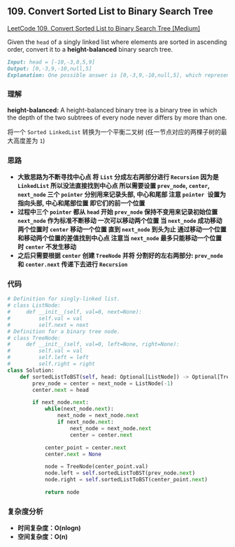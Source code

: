 ## **109. Convert Sorted List to Binary Search Tree**

[LeetCode 109. Convert Sorted List to Binary Search Tree [Medium]](https://leetcode.com/problems/convert-sorted-list-to-binary-search-tree/)

Given the `head` of a singly linked list where elements are sorted in ascending order, convert it to a **height-balanced** binary search tree.

```markdown
Input: head = [-10,-3,0,5,9]
Output: [0,-3,9,-10,null,5]
Explanation: One possible answer is [0,-3,9,-10,null,5], which represents the shown height balanced BST.
```

### **理解**

**height-balanced:** A height-balanced binary tree is a binary tree in which the depth of the two subtrees of every node never differs by more than one.

将一个 `Sorted LinkedList` 转换为一个平衡二叉树 (任一节点对应的两棵子树的最大高度差为 `1`)


### **思路**
* **大致思路为不断寻找中心点 将 `List` 分成左右两部分进行 `Recursion` 因为是 `LinkedList` 所以没法直接找到中心点 所以需要设置 `prev_node`, `center`, `next_node` 三个 `pointer` 分别用来记录头部, 中心和尾部 注意 `pointer `设置为指向头部, 中心和尾部位置 即它们的前一个位置**
* **过程中三个 `pointer` 都从 `head` 开始 `prev_node` 保持不变用来记录初始位置 `next_node` 作为标准不断移动 一次可以移动两个位置 当 `next_node` 成功移动两个位置时 `center` 移动一个位置 直到 `next_node` 到头为止 通过移动一个位置和移动两个位置的差值找到中心点 注意当 `next_node` 最多只能移动一个位置时 `center` 不发生移动**
* **之后只需要根据 `center` 创建 `TreeNode` 并将 分割好的左右两部分: `prev_node` 和 `center.next` 传递下去进行 `Recursion`**

### **代码**

``` python
# Definition for singly-linked list.
# class ListNode:
#     def __init__(self, val=0, next=None):
#         self.val = val
#         self.next = next
# Definition for a binary tree node.
# class TreeNode:
#     def __init__(self, val=0, left=None, right=None):
#         self.val = val
#         self.left = left
#         self.right = right
class Solution:
    def sortedListToBST(self, head: Optional[ListNode]) -> Optional[TreeNode]:
        prev_node = center = next_node = ListNode(-1)
        center.next = head

        if next_node.next:
            while(next_node.next):
                next_node = next_node.next
                if next_node.next:
                    next_node = next_node.next
                    center = center.next

            center_point = center.next
            center.next = None

            node = TreeNode(center_point.val)
            node.left = self.sortedListToBST(prev_node.next)
            node.right = self.sortedListToBST(center_point.next)

            return node
```


### **复杂度分析**
* **时间复杂度：O(nlogn)**
* **空间复杂度：O(n)**
